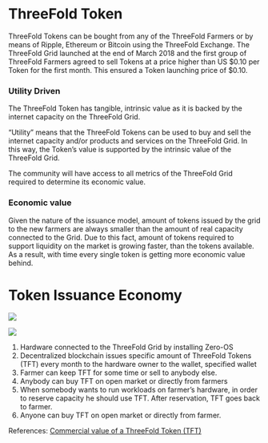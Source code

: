 
# ThreeFold Token
ThreeFold Tokens can be bought from any of the ThreeFold Farmers or by means of Ripple, Ethereum or Bitcoin using the ThreeFold Exchange. The ThreeFold Grid launched at the end of March 2018 and the first group of ThreeFold Farmers agreed to sell Tokens at a price higher than US $0.10 per Token for the first month. This ensured a Token launching price of $0.10.  

### Utility Driven
The ThreeFold Token has tangible, intrinsic value as it is backed by the internet capacity on the ThreeFold Grid. 

“Utility” means that the ThreeFold Tokens can be used to buy and sell the internet capacity and/or products and services on the ThreeFold Grid. In this way, the Token’s value is supported by the intrinsic value of the ThreeFold Grid.

The community will have access to all metrics of the ThreeFold Grid required to determine its economic value.

### Economic value

Given the nature of the issuance model, amount of tokens issued by the grid to the new farmers are always smaller than the amount of real capacity connected to the Grid. 
Due to this fact, amount of tokens required to support liquidity on the market is growing faster, than the tokens available. As a result, with time every single token is getting more economic value behind.  

# Token Issuance Economy

![](/img/token_cycle.png)

![](/img/token_issuance_economy.png)

1. Hardware connected to the ThreeFold Grid by installing Zero-OS
2. Decentralized blockchain issues specific amount of ThreeFold Tokens (TFT) every month to the hardware owner to the wallet, specified wallet
3. Farmer can keep TFT for some time or sell to anybody else.
4. Anybody can buy TFT on open market or directly from farmers
5. When somebody wants to run workloads on farmer’s hardware, in order to reserve capacity he should use TFT. After reservation, TFT goes back to farmer.
6. Anyone can buy TFT on open market or directly from farmer.

References: [Commercial value of a ThreeFold Token (TFT)](https://info.grid.tf/#/concepts/commercial_token_value_calculation)
